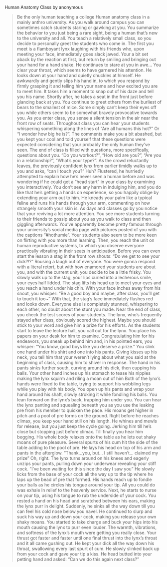 Human Anatomy Class by anonymous

>Be the only human teaching a college Human anatomy class in a mainly anthro university.
>As you walk around campus you can sometimes catch students staring or gawking at you.
>You summarize the behavior to you just being a rare sight, being a human that’s new to the university and all.
>You teach a relatively small class, so you decide to personally greet the students who come in.
>The first you meet is a flamboyant lynx laughing with his friends who, upon meeting your face, immediately goes slack jawed.
>Your a bit set aback by the reaction at first, but return by smiling and bringing out your hand for a hand shake.
>He continues to stare at you in awe…
>You clear your throat, which seems to have garnered his attention.
>He looks down at your hand and quietly chuckles at himself.
>He awkwardly and gently slips his hand in, to which you respond by firmly grasping it and telling him your name and how excited you are to meet him.
>It takes him a moment to snap out of his daze and tell you his name. Shortly after, he takes a seat in the front just before glancing back at you.
>You continue to greet others from the burliest of bears to the smallest of mice. Some simply can’t keep their eyes off you while others seem to be somewhat bravely provocative towards you.
>As you enter class, you sense a silent tension in the air near the front row of seats.
>Throughout class you can hear your students whispering something along the lines of “Are all humans this hot?” Or “I wonder how big he is?”.
>The comments make you a bit abashed, but you kept your cool and told yourself that these questions were expected considering that your probably the only human they’ve seen.
>The end of class is filled with questions, more specifically, questions about you.
>”Do you workout?”, “How old are you?”, “Are you in a relationship?”, “What’s your type?”.
>As the crowd reluctantly leaves, the previously confident lynx from earlier timidly walks up to you and asks, “can I touch you?”
>Huh?
>Flustered, he hurriedly attempted to explain how he’s never seen a human before and was wondering if he could get a “head start” in your class by examining you interactively.
>You don’t see any harm in indulging him, and you do like that he’s getting a hands on experience, so you happily oblige by extending your arm out to him.
>He kneads your palm like a typical feline and runs his hands through your arm, commenting on how strangely smooth your skin is.
>As days and classes go by you notice that your reviving a lot more attention.
>You see more students turning to their friends to gossip about you as you walk to class and then giggling afterwards.
>You’ve apparently become pretty famous through your university’s social media page with pictures posted of you with the captions “#hothumie”.
>Your students also seem to be more keen on flirting with you more than learning.
>Then, you reach the unit on human reproductive systems, to which you observe everyone practically vibrating in their seats in anticipation.
>Before you can even start the lesson a stag in the front row shouts: “Do we get to see your dick?!?” Rousing a laugh out of everyone.
>You were gonna respond with a literal retort, but with how enamored your students are about you, and with the current unit, you decide to be a little frisky.
>You slowly walk up to the stag, your lips curled into a lecherous smile, your eyes half lidded.
>The stag lifts his head up to meet your eyes and you reach a hand under his chin. With your face inches away from his snout, you whisper: “Be a good boy and maybe, after class, you’ll get to touch it too~”
>With that, the stag’s face immediately flushes red and looks down.
>Everyone else is completely stunned, whispering to each other, no doubt about the stunt you made.
>Near the end of class, you check the test scores of your students.
>The lynx, who’s frequently stayed after class, obviously scored the highest.
>Maybe you should stick to your word and give him a prize for his efforts.
>As the students start to leave the lecture hall, you call out for the lynx.
>You place his papers on your desk for him to examine.
>Congratulating him for his endeavors, you sneak up behind him and, in his pointed ears, you whisper: “You know, good boys like you deserve a prize.”
>You slink one hand under his shirt and one into his pants.
>Giving kisses up his neck, you tell him that your weren’t lying about what you said at the beginning of class, causing him to shiver in response.
>The hand in his pants sinks further south, curving around his dick, then cupping his balls.
>Your other hand inches up his stomach to tease his nipples making the lynx squirm and riling a moan out of him
>Both of the lynx’s hands were fixed to the table, trying to support his wobbling legs while you play with his body.
>You open up his pants and wrap your hand around his shaft, slowly stroking it while fondling his balls.
>You lean forward on the lynx’s back, trapping him under you.
>You can hear the lynx panting and squealing beneath you as you use the leaking pre from his member to quicken the pace.
>His moans get higher in pitch and a pool of pre forms on the ground.
>Right before he reaches climax, you keep your hand still on his length.
>He whines and mewls for release, but you just keep the cycle going. Jerking him till he’s close but stopping just before climax.
>Till finally you hear him begging.
>His whole body relaxes onto the table as he lets out shaky moans of pure pleasure.
>Several spurts of his cum hit the side of the table adding to the pool of pre.
>He lays his head on top of his arm and pants in the afterglow.
>”Thank…you, but… I still haven’t… claimed my prize”
>Oh, right.
>The lynx turns around on his knees and eagerly unzips your pants, pulling down your underwear revealing your stiff cock.
>”I’ve been waiting for this since the day I saw you”
>He slowly licks from the base of your cock all the way up to the tip where he laps up the bead of pre that formed.
>His hands reach up to fondle your balls as he circles his tongue around your tip.
>All you could do was exhale In relief to the heavenly service.
>Next, he starts to nurse on your tip, using his tongue to rub the underside of your cock.
>You rested a hand on his head and scratched between his ears, making the lynx purr in delight.
>Suddenly, he sinks all the way down till you can feel his cold nose below you navel.
>He continued to slurp and suck his way up and down your cock, making you release your own shaky moans.
>You started to take charge and buck your hips into his mouth causing the lynx to purr even louder.
>The warmth, vibrations, and softness of the lynx’s mouth were getting you really close.
>Your thrust got faster and faster until one final thrust into the lynx’s throat and it all came gushing out.
>He kept your dick all the way down his throat, swallowing every last spurt of cum.
>He slowly slinked back up from your cock and gave your tip a kiss.
>He head butted into your petting hand and asked: “Can we do this again next class?”